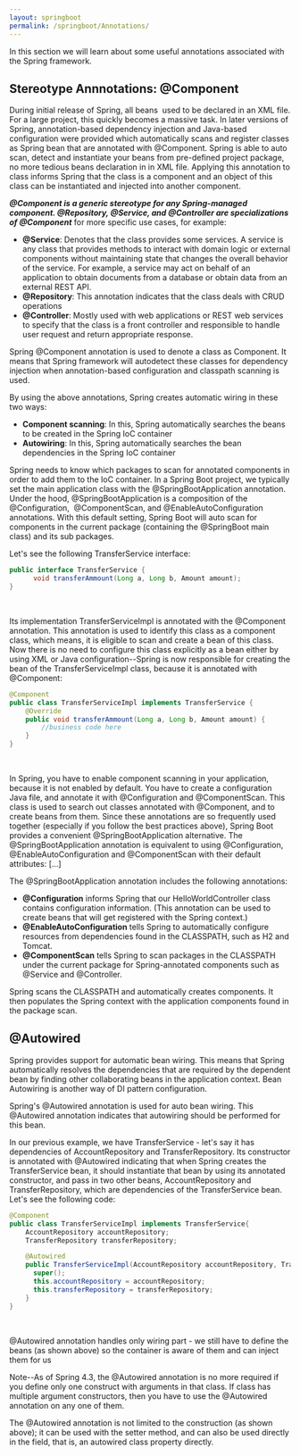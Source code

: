 ```yaml
---
layout: springboot
permalink: /springboot/Annotations/
---
```

In this section we will learn about some useful annotations associated with the Spring framework.

## Stereotype Annnotations: @Component
During initial release of Spring, all beans  used to be declared in an XML file. For a large project, this quickly becomes a massive task. In later versions of Spring, annotation-based dependency injection and Java-based configuration were provided which automatically scans and register classes as Spring bean that are annotated with @Component. Spring is able to auto scan, detect and instantiate your beans from pre-defined project package, no more tedious beans declaration in in XML file. Applying this annotation to class informs Spring that the class is a component and an object of this class can be instantiated and injected into another component.

***@Component is a generic stereotype for any Spring-managed component. @Repository, @Service, and @Controller are specializations of @Component*** for more specific use cases, for example:
- **@Service**: Denotes that the class provides some services. A service is any class that provides methods to interact with domain logic or external components without maintaining state that changes the overall behavior of the service. For example, a service may act on behalf of an application to obtain documents from a database or obtain data from an external REST API.
- **@Repository**: This annotation indicates that the class deals with CRUD operations
- **@Controller**: Mostly used with web applications or REST web services to specify that the class is a front controller and responsible to handle user request and return appropriate response.

Spring @Component annotation is used to denote a class as Component. It means that Spring framework will autodetect these classes for dependency injection when annotation-based configuration and classpath scanning is used. 

By using the above annotations, Spring creates automatic wiring in these two ways:
- **Component scanning**: In this, Spring automatically searches the beans to be created in the Spring IoC container
- **Autowiring**: In this, Spring automatically searches the bean dependencies in the Spring IoC container

Spring needs to know which packages to scan for annotated components in order to add them to the IoC container. In a Spring Boot project, we typically set the main application class with the @SpringBootApplication annotation. Under the hood, @SpringBootApplication is a composition of the @Configuration,  @ComponentScan, and @EnableAutoConfiguration annotations. With this default setting, Spring Boot will auto scan for components in the current package (containing the @SpringBoot main class) and its sub packages.

Let's see the following TransferService interface:

```java
public interface TransferService { 
      void transferAmmount(Long a, Long b, Amount amount); 
} 
```
<br>

Its implementation  TransferServiceImpl is annotated with the @Component annotation. This annotation is used to identify this class as a component class, which means, it is eligible to scan and create a bean of this class. Now there is no need to configure this class explicitly as a bean either by using XML or Java configuration--Spring is now responsible for creating the bean of the TransferServiceImpl class, because it is annotated with @Component:

```java
@Component 
public class TransferServiceImpl implements TransferService { 
	@Override 
	public void transferAmmount(Long a, Long b, Amount amount) { 
		//business code here 
	} 
} 
```
<br>

In Spring, you have to enable component scanning in your application, because it is not enabled by default. You have to create a configuration Java file, and annotate it with @Configuration and @ComponentScan. This class is used to search out classes annotated with @Component, and to create beans from them. Since these annotations are so frequently used together (especially if you follow the best practices above), Spring Boot provides a convenient @SpringBootApplication alternative.
The @SpringBootApplication annotation is equivalent to using @Configuration, @EnableAutoConfiguration and @ComponentScan with their default attributes: [...]

The @SpringBootApplication annotation includes the following annotations:
- **@Configuration** informs Spring that our HelloWorldController class contains configuration information. (This annotation can be used to create beans that will get registered with the Spring context.) 
- **@EnableAutoConfiguration** tells Spring to automatically configure resources from dependencies found in the CLASSPATH, such as H2 and Tomcat.
- **@ComponentScan** tells Spring to scan packages in the CLASSPATH under the current package for Spring-annotated components such as @Service and @Controller.

Spring scans the CLASSPATH and automatically creates components. It then populates the Spring context with the application components found in the package scan.

## @Autowired
Spring provides support for automatic bean wiring. This means that Spring automatically resolves the dependencies that are required by the dependent bean by finding other collaborating beans in the application context. Bean Autowiring is another way of DI pattern configuration. 

Spring's @Autowired annotation is used for auto bean wiring. This @Autowired annotation indicates that autowiring should be performed for this bean.

In our previous example, we have TransferService - let's say it has dependencies of AccountRepository and TransferRepository. Its constructor is annotated with @Autowired indicating that when Spring creates the TransferService bean, it should instantiate that bean by using its annotated constructor, and pass in two other beans, AccountRepository and TransferRepository, which are dependencies of the TransferService bean. Let's see the following code:

```java
@Component
public class TransferServiceImpl implements TransferService{
	AccountRepository accountRepository; 
    TransferRepository transferRepository; 

    @Autowired 
    public TransferServiceImpl(AccountRepository accountRepository, TransferRepository transferRepository) { 
      super(); 
      this.accountRepository = accountRepository; 
      this.transferRepository = transferRepository; 
    } 
}
```
<br>

@Autowired annotation handles only wiring part - we still have to define the beans (as shown above) so the container is aware of them and can inject them for us

Note--As of Spring 4.3, the @Autowired annotation is no more required if you define only one construct with arguments in that class. If class has multiple argument constructors, then you have to use the @Autowired annotation on any one of them.

The @Autowired annotation is not limited to the construction (as shown above); it can be used with the setter method, and can also be used directly in the field, that is, an autowired class property directly.